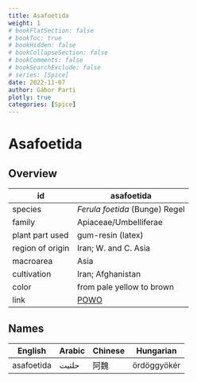 ```yaml
---
title: Asafoetida
weight: 1
# bookFlatSection: false
# bookToc: true
# bookHidden: false
# bookCollapseSection: false
# bookComments: false
# bookSearchExclude: false
# series: [Spice]
date: 2022-11-07
author: Gábor Parti
plotly: true
categories: [Spice]
---
```


# Asafoetida

## Overview

|       id       |                     asafoetida                    |
|----------------|---------------------------------------------------|
|     species    |           *Ferula foetida* (Bunge) Regel          |
|     family     |               Apiaceae/Umbelliferae               |
| plant part used|                 gum-resin (latex)                 |
|region of origin|                Iran; W. and C. Asia               |
|    macroarea   |                        Asia                       |
|   cultivation  |                 Iran; Afghanistan                 |
|      color     |             from pale yellow to brown             |
|      link      |[POWO](https://powo.science.kew.org/taxon/842277-1)|

 ## Names
|  English |Arabic|Chinese| Hungarian |
|----------|------|-------|-----------|
|asafoetida| حلتیت|   阿魏  |ördöggyökér|